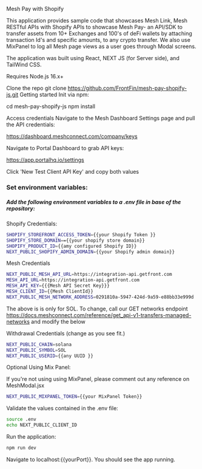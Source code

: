 Mesh Pay with Shopify

This application provides sample code that showcases Mesh Link, Mesh RESTful APIs with Shopify APIs to showcase Mesh Pay- an API/SDK to transfer assets from 10+ Exchanges and 100's of deFi wallets by attaching transaction Id's and specific amounts, to any crypto transfer.  We also use MixPanel to log all Mesh page views as a user goes through Modal screens.

The application was built using React, NEXT JS (for Server side), and TailWind CSS.

Requires Node.js 16.x+

Clone the repo git clone https://github.com/FrontFin/mesh-pay-shopify-js.git Getting started Init via npm:

cd mesh-pay-shopify-js npm install

Access credentials
Navigate to the Mesh Dashboard Settings page and pull the API credentials:

https://dashboard.meshconnect.com/company/keys


Navigate to Portal Dashboard to grab API keys:

https://app.portalhq.io/settings

Click 'New Test Client API Key' and copy both values

### Set environment variables:

##### Add the following environment variables to a .env file in base of the repository:

Shopify Credentials:

```bash
SHOPIFY_STOREFRONT_ACCESS_TOKEN={{your Shopify Token }} 
SHOPIFY_STORE_DOMAIN=={{your shopify store domain}} 
SHOPIFY_PRODUCT_ID={{amy configured Shopify ID}}
NEXT_PUBLIC_SHOPIFY_ADMIN_DOMAIN={{your Shopify admin domain}}
```

Mesh Credentials

```bash
NEXT_PUBLIC_MESH_API_URL=https://integration-api.getfront.com
MESH_API_URL=https://integration-api.getfront.com
MESH_API_KEY={{{Mesh API Secret Key}}}
MESH_CLIENT_ID={{Mesh ClientId}}
NEXT_PUBLIC_MESH_NETWORK_ADDRESS=0291810a-5947-424d-9a59-e88bb33e999d  #SOLANA
```

The above is is only for SOL. To change, call our GET networks endpoint https://docs.meshconnect.com/reference/get_api-v1-transfers-managed-networks and modify the below

Withdrawal Credentials (change as you see fit.)

```bash
NEXT_PUBLIC_CHAIN=solana
NEXT_PUBLIC_SYMBOL=SOL
NEXT_PUBLIC_USERID={{any UUID }}

```

Optional  Using Mix Panel:

If you're not using using MixPanel, please comment out any reference on MeshModal.jsx

```bash
NEXT_PUBLIC_MIXPANEL_TOKEN={{your MixPanel Token}}

```


Validate the values contained in the .env file:

```bash
source .env 
echo NEXT_PUBLIC_CLIENT_ID 
```

Run the application:

```bash
npm run dev
 ```

Navigate to localhost:{{yourPort}}. You should see the app running.

